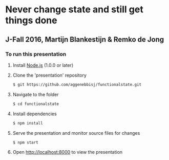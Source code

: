 # Never change state and still get things done

## J-Fall 2016, Martijn Blankestijn & Remko de Jong

### To run this presentation

1. Install [Node.js](http://nodejs.org/) (1.0.0 or later)

1. Clone the 'presentation' repository
   ```sh
   $ git https://github.com/aggenebbisj/functionalstate.git
   ```

1. Navigate to the folder
   ```sh
   $ cd functionalstate
   ```

1. Install dependencies
   ```sh
   $ npm install
   ```

1. Serve the presentation and monitor source files for changes
   ```sh
   $ npm start
   ```

1. Open <http://localhost:8000> to view the presentation
